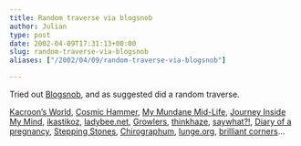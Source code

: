 ```yaml
---
title: Random traverse via blogsnob
author: Julian
type: post
date: 2002-04-09T17:31:13+00:00
slug: random-traverse-via-blogsnob 
aliases: ["/2002/04/09/random-traverse-via-blogsnob"]

---
```

Tried out [Blogsnob][1], and as suggested did a random traverse.
  
[Kacroon&#8217;s World][2], [Cosmic Hammer][3], [My Mundane Mid-Life][4], [Journey Inside My Mind][5], [ikastikoz][6], [ladybee.net][7], [Growlers][8], [thinkhaze][9], [saywhat?!][10], [Diary of a pregnancy][11], [Stepping Stones][11], [Chirographum][12], [lunge.org][13], [brilliant corners][14]&#8230;

 [1]: https://blogsnob.idya.net/
 [2]: https://www.kacroon.co.uk/rambling.html
 [3]: https://www.cosmichammer.com/
 [4]: https://mundanemidlife.blogspot.com/
 [5]: https://www.geocities.com/danimal0416/Weblogs/Dan/Journey/journey.html
 [6]: https://ikastikos.blogspot.com/
 [7]: https://www.ladybee.net/log/
 [8]: https://www.growlers.org/?blogsnob
 [9]: https://www.thinkhaze.com/
 [10]: https://saywhat.pitas.com/
 [11]: https://tinyfeetpatter.blogspot.com/
 [12]: https://www.chirographum.com/weblog/
 [13]: https://www.lunge.org/
 [14]: https://brilliantcorners.org/